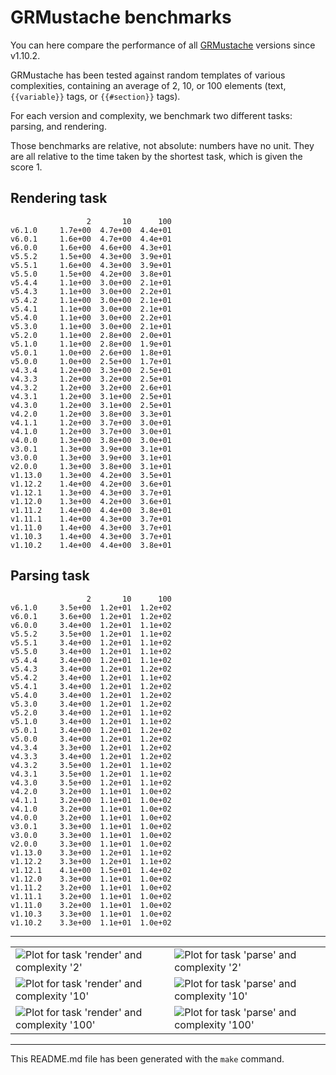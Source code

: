 # GRMustache benchmarks

You can here compare the performance of all [GRMustache](https://github.com/groue/GRMustache) versions since v1.10.2.

GRMustache has been tested against random templates of various complexities, containing an average of 2, 10, or 100 elements (text, `{{variable}}` tags, or `{{#section}}` tags).

For each version and complexity, we benchmark two different tasks: parsing, and rendering.

Those benchmarks are relative, not absolute: numbers have no unit. They are all relative to the time taken by the shortest task, which is given the score 1.


## Rendering task

	                 2       10      100
	v6.1.0     1.7e+00  4.7e+00  4.4e+01
	v6.0.1     1.6e+00  4.7e+00  4.4e+01
	v6.0.0     1.6e+00  4.6e+00  4.3e+01
	v5.5.2     1.5e+00  4.3e+00  3.9e+01
	v5.5.1     1.6e+00  4.3e+00  3.9e+01
	v5.5.0     1.5e+00  4.2e+00  3.8e+01
	v5.4.4     1.1e+00  3.0e+00  2.1e+01
	v5.4.3     1.1e+00  3.0e+00  2.2e+01
	v5.4.2     1.1e+00  3.0e+00  2.1e+01
	v5.4.1     1.1e+00  3.0e+00  2.1e+01
	v5.4.0     1.1e+00  3.0e+00  2.2e+01
	v5.3.0     1.1e+00  3.0e+00  2.1e+01
	v5.2.0     1.1e+00  2.8e+00  2.0e+01
	v5.1.0     1.1e+00  2.8e+00  1.9e+01
	v5.0.1     1.0e+00  2.6e+00  1.8e+01
	v5.0.0     1.0e+00  2.5e+00  1.7e+01
	v4.3.4     1.2e+00  3.3e+00  2.5e+01
	v4.3.3     1.2e+00  3.2e+00  2.5e+01
	v4.3.2     1.2e+00  3.2e+00  2.6e+01
	v4.3.1     1.2e+00  3.1e+00  2.5e+01
	v4.3.0     1.2e+00  3.1e+00  2.5e+01
	v4.2.0     1.2e+00  3.8e+00  3.3e+01
	v4.1.1     1.2e+00  3.7e+00  3.0e+01
	v4.1.0     1.2e+00  3.7e+00  3.0e+01
	v4.0.0     1.3e+00  3.8e+00  3.0e+01
	v3.0.1     1.3e+00  3.9e+00  3.1e+01
	v3.0.0     1.3e+00  3.9e+00  3.1e+01
	v2.0.0     1.3e+00  3.8e+00  3.1e+01
	v1.13.0    1.3e+00  4.2e+00  3.5e+01
	v1.12.2    1.4e+00  4.2e+00  3.6e+01
	v1.12.1    1.3e+00  4.3e+00  3.7e+01
	v1.12.0    1.3e+00  4.2e+00  3.6e+01
	v1.11.2    1.4e+00  4.4e+00  3.8e+01
	v1.11.1    1.4e+00  4.3e+00  3.7e+01
	v1.11.0    1.4e+00  4.3e+00  3.7e+01
	v1.10.3    1.4e+00  4.3e+00  3.7e+01
	v1.10.2    1.4e+00  4.4e+00  3.8e+01

## Parsing task

	                 2       10      100
	v6.1.0     3.5e+00  1.2e+01  1.2e+02
	v6.0.1     3.6e+00  1.2e+01  1.2e+02
	v6.0.0     3.4e+00  1.2e+01  1.1e+02
	v5.5.2     3.5e+00  1.2e+01  1.1e+02
	v5.5.1     3.4e+00  1.2e+01  1.1e+02
	v5.5.0     3.4e+00  1.2e+01  1.1e+02
	v5.4.4     3.4e+00  1.2e+01  1.1e+02
	v5.4.3     3.4e+00  1.2e+01  1.2e+02
	v5.4.2     3.4e+00  1.2e+01  1.1e+02
	v5.4.1     3.4e+00  1.2e+01  1.2e+02
	v5.4.0     3.4e+00  1.2e+01  1.2e+02
	v5.3.0     3.4e+00  1.2e+01  1.2e+02
	v5.2.0     3.4e+00  1.2e+01  1.1e+02
	v5.1.0     3.4e+00  1.2e+01  1.1e+02
	v5.0.1     3.4e+00  1.2e+01  1.2e+02
	v5.0.0     3.4e+00  1.2e+01  1.2e+02
	v4.3.4     3.3e+00  1.2e+01  1.2e+02
	v4.3.3     3.4e+00  1.2e+01  1.2e+02
	v4.3.2     3.5e+00  1.2e+01  1.1e+02
	v4.3.1     3.5e+00  1.2e+01  1.1e+02
	v4.3.0     3.5e+00  1.2e+01  1.1e+02
	v4.2.0     3.2e+00  1.1e+01  1.0e+02
	v4.1.1     3.2e+00  1.1e+01  1.0e+02
	v4.1.0     3.2e+00  1.1e+01  1.0e+02
	v4.0.0     3.2e+00  1.1e+01  1.0e+02
	v3.0.1     3.3e+00  1.1e+01  1.0e+02
	v3.0.0     3.3e+00  1.1e+01  1.0e+02
	v2.0.0     3.3e+00  1.1e+01  1.0e+02
	v1.13.0    3.3e+00  1.2e+01  1.1e+02
	v1.12.2    3.3e+00  1.2e+01  1.1e+02
	v1.12.1    4.1e+00  1.5e+01  1.4e+02
	v1.12.0    3.3e+00  1.1e+01  1.0e+02
	v1.11.2    3.2e+00  1.1e+01  1.0e+02
	v1.11.1    3.2e+00  1.1e+01  1.0e+02
	v1.11.0    3.2e+00  1.1e+01  1.0e+02
	v1.10.3    3.3e+00  1.1e+01  1.0e+02
	v1.10.2    3.3e+00  1.1e+01  1.0e+02

-----

<table border="0" cellspacing="0" cellpadding="0">
<tr>
<td>
<img src="/groue/GRMustacheBenchmark/raw/master/Plots/2-render.png" alt="Plot for task 'render' and complexity '2'">
</td>
<td>
<img src="/groue/GRMustacheBenchmark/raw/master/Plots/2-parse.png" alt="Plot for task 'parse' and complexity '2'">
</td>
</tr>
<tr>
<td>
<img src="/groue/GRMustacheBenchmark/raw/master/Plots/10-render.png" alt="Plot for task 'render' and complexity '10'">
</td>
<td>
<img src="/groue/GRMustacheBenchmark/raw/master/Plots/10-parse.png" alt="Plot for task 'parse' and complexity '10'">
</td>
</tr>
<tr>
<td>
<img src="/groue/GRMustacheBenchmark/raw/master/Plots/100-render.png" alt="Plot for task 'render' and complexity '100'">
</td>
<td>
<img src="/groue/GRMustacheBenchmark/raw/master/Plots/100-parse.png" alt="Plot for task 'parse' and complexity '100'">
</td>
</tr>
</table>

-----

This README.md file has been generated with the `make` command.


